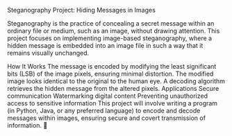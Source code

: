 Steganography Project: Hiding Messages in Images

Steganography is the practice of concealing a secret message within an ordinary file or medium, such as an image, without drawing attention. This project focuses on implementing image-based steganography, where a hidden message is embedded into an image file in such a way that it remains visually unchanged.

How It Works
The message is encoded by modifying the least significant bits (LSB) of the image pixels, ensuring minimal distortion.
The modified image looks identical to the original to the human eye.
A decoding algorithm retrieves the hidden message from the altered pixels.
Applications
Secure communication
Watermarking digital content
Preventing unauthorized access to sensitive information
This project will involve writing a program (in Python, Java, or any preferred language) to encode and decode messages within images, ensuring secure and covert transmission of information. 🚀
